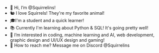 - 👋 Hi, I’m @Squirrelins!
- 🐿️ I love Squirrels! They're my favorite animal! 
- 🎓I'm a student and a quick learner!
- 📚 Currently I'm learning about Python & SQL! It's going pretty well!
- 👀 I’m interested in coding, machine learning and AI, web development, graphic design and UI/UX design and gaming!
- 💬 How to reach me? Message me on Discord @Squirrelins
